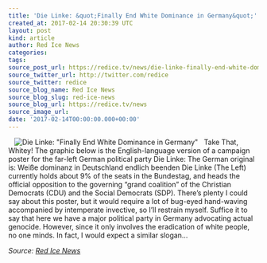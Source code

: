 ```yaml
---
title: 'Die Linke: &quot;Finally End White Dominance in Germany&quot;'
created_at: 2017-02-14 20:30:39 UTC
layout: post
kind: article
author: Red Ice News
categories: 
tags: 
source_post_url: https://redice.tv/news/die-linke-finally-end-white-dominance-in-germany
source_twitter_url: http://twitter.com/redice
source_twitter: redice
source_blog_name: Red Ice News
source_blog_slug: red-ice-news
source_blog_url: https://redice.tv/news
source_image_url: 
date: '2017-02-14T00:00:00.000+00:00'
---
```

<img align="left" hspace="12" alt="Die Linke: &quot;Finally End White Dominance in Germany&quot;" src="https://rdice.net/a/c/n/17/02142128-die-linke-germany-end-white-dominance.9cd7b47f.jpg"> Take That, Whitey! The graphic below is the English-language version of a campaign poster for the far-left German political party Die Linke: The German original is: Weiße dominanz in Deutschland endlich beenden Die Linke (The Left) currently holds about 9% of the seats in the Bundestag, and heads the official opposition to the governing “grand coalition” of the Christian Democrats (CDU) and the Social Democrats (SDP). There’s plenty I could say about this poster, but it would require a lot of bug-eyed hand-waving accompanied by intemperate invective, so I’ll restrain myself. Suffice it to say that here we have a major political party in Germany advocating actual genocide. However, since it only involves the eradication of white people, no one minds. In fact, I would expect a similar slogan&#8230;<div class="">
    <i>Source: <a href="https://redice.tv/news">Red Ice News</a></i>
</div>
